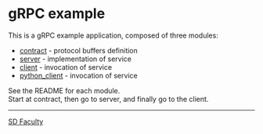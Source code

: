 # gRPC example

This is a gRPC example application, composed of three modules:
- [contract](contract/) - protocol buffers definition
- [server](server/) - implementation of service
- [client](client/) - invocation of service
- [python_client](python_client/) - invocation of service

See the README for each module.  
Start at contract, then go to server, and finally go to the client.


----

[SD Faculty](mailto:leic-sod@disciplinas.tecnico.ulisboa.pt)
